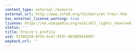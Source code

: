 ```yaml
---
content_type: external-resource
external_url: http://www.infed.org/thinkers/et-freir.htm
has_external_license_warning: true
license: https://en.wikipedia.org/wiki/All_rights_reserved
status: ''
title: Freire's profile
uid: 51505528-8f35-4c47-9fd7-067065819567
wayback_url: ''
---
```

